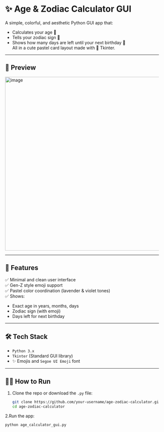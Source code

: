 # ✨ Age & Zodiac Calculator GUI

A simple, colorful, and aesthetic Python GUI app that:
- Calculates your age 🎉  
- Tells your zodiac sign 🔮  
- Shows how many days are left until your next birthday 🎂  
All in a cute pastel card layout made with 🐍 Tkinter.

---

## 📸 Preview

<img width="570" alt="image" src="https://github.com/user-attachments/assets/21a1dfe1-690e-41e3-b3cd-37ad284c4e2b" />


---

## 🚀 Features

✅ Minimal and clean user interface  
✅ Gen-Z style emoji support  
✅ Pastel color coordination (lavender & violet tones)  
✅ Shows:
- Exact age in years, months, days  
- Zodiac sign (with emoji)  
- Days left for next birthday  

---

## 🛠️ Tech Stack

- `Python 3.x`
- `Tkinter` (Standard GUI library)
- ✨ Emojis and `Segoe UI Emoji` font

---

## 🧑‍💻 How to Run

1. Clone the repo or download the `.py` file:
   ```bash
   git clone https://github.com/your-username/age-zodiac-calculator.git
   cd age-zodiac-calculator
2.Run the app:
   ```bash
  python age_calculator_gui.py   
